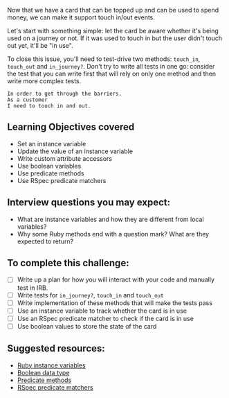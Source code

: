 Now that we have a card that can be topped up and can be used to spend money, we can make it support touch in/out events.

Let's start with something simple: let the card be aware whether it's being used on a journey or not. If it was used to touch in but the user didn't touch out yet, it'll be "in use".

To close this issue, you'll need to test-drive two methods: `touch_in`, `touch_out` and `in_journey?`. Don't try to write all tests in one go: consider the test that you can write first that will rely on only one method and then write more complex tests.

```
In order to get through the barriers.
As a customer
I need to touch in and out.
```

## Learning Objectives covered
- Set an instance variable
- Update the value of an instance variable
- Write custom attribute accessors
- Use boolean variables
- Use predicate methods
- Use RSpec predicate matchers

## Interview questions you may expect:
- What are instance variables and how they are different from local variables?
- Why some Ruby methods end with a question mark? What are they expected to return?

## To complete this challenge:
- [ ] Write up a plan for how you will interact with your code and manually test in IRB.
- [ ] Write tests for `in_journey?`, `touch_in` and `touch_out`
- [ ] Write implementation of these methods that will make the tests pass
- [ ] Use an instance variable to track whether the card is in use
- [ ] Use an RSpec predicate matcher to check if the card is in use
- [ ] Use boolean values to store the state of the card

## Suggested resources:
- [Ruby instance variables](https://rubymonk.com/learning/books/4-ruby-primer-ascent/chapters/45-more-classes/lessons/110-instance-variables)
- [Boolean data type](https://en.wikipedia.org/wiki/Boolean_data_type)
- [Predicate methods](http://pragmati.st/2012/03/24/the-elements-of-ruby-style-predicate-methods/)
- [RSpec predicate matchers](https://www.relishapp.com/rspec/rspec-expectations/v/3-3/docs/built-in-matchers/predicate-matchers)
